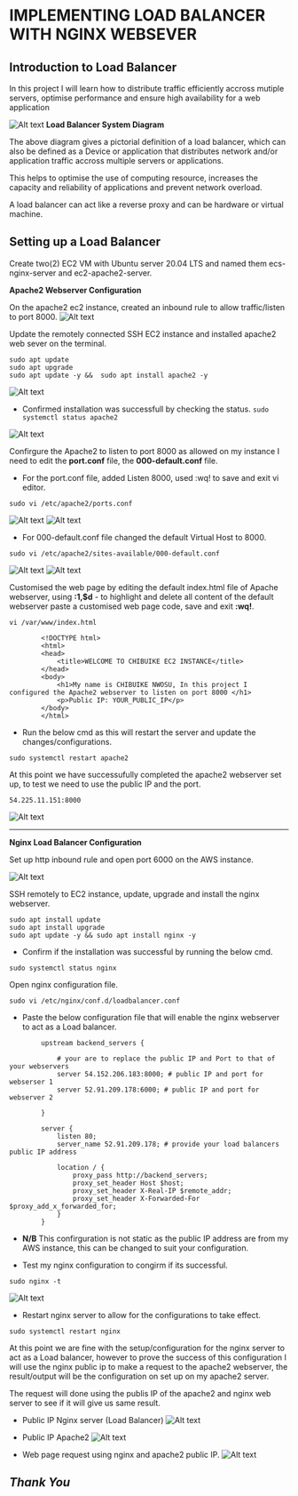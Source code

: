 # IMPLEMENTING LOAD BALANCER WITH NGINX WEBSEVER

## Introduction to Load Balancer
In this project I will learn how to distribute traffic efficiently accross mutiple servers, optimise performance and ensure high availability for a web application

![Alt text](image.png)
         **Load Balancer System Diagram**

The above diagram gives a pictorial definition of a load balancer, which can also be defined as a Device or application that distributes network and/or application traffic accross multiple servers or applications. 

This helps to optimise the use of computing resource, increases the capacity and reliability of applications and prevent network overload.

A load balancer can act like a reverse proxy and can be hardware or virtual machine.

## Setting up a Load Balancer
Create two(2) EC2 VM with Ubuntu server 20.04 LTS and named them ecs-nginx-server and ec2-apache2-server.

**Apache2 Webserver Configuration**

On the apache2 ec2 instance, created an inbound rule to allow traffic/listen to port 8000.
![Alt text](image-1.png)

Update the remotely connected SSH EC2 instance and installed apache2 web sever on the terminal.
```
sudo apt update 
sudo apt upgrade 
sudo apt update -y &&  sudo apt install apache2 -y
```
![Alt text](image-2.png)

* Confirmed installation was successfull by checking the status.
`sudo systemctl status apache2`

![Alt text](image-3.png)

Confirgure the Apache2 to listen to port 8000 as allowed on my instance I need to edit the **port.conf** file, the **000-default.conf** file.

* For the port.conf file, added Listen 8000, used :wq! to save and exit vi editor.

`sudo vi /etc/apache2/ports.conf`

![Alt text](image-5.png)
![Alt text](image-4.png)

* For 000-default.conf file changed the default Virtual Host to 8000.

`sudo vi /etc/apache2/sites-available/000-default.conf`

![Alt text](image-6.png)
![Alt text](image-7.png)

Customised the web page by editing the default index.html file of Apache webserver, using **:1,$d** - to highlight and delete all content of the default webserver paste a customised web page code, save and exit **:wq!**.

`vi /var/www/index.html`
```
        <!DOCTYPE html>
        <html>
        <head>
            <title>WELCOME TO CHIBUIKE EC2 INSTANCE</title>
        </head>
        <body>
            <h1>My name is CHIBUIKE NWOSU, In this project I configured the Apache2 webserver to listen on port 8000 </h1>
            <p>Public IP: YOUR_PUBLIC_IP</p>
        </body>
        </html>
```
* Run the below cmd as this will restart the server and update the changes/configurations.

`sudo systemctl restart apache2`

At this point we have successufully completed the apache2 webserver set up, to test we need to use the public IP and the port.

`54.225.11.151:8000`

![Alt text](image-8.png)

-----

**Nginx Load Balancer Configuration**

Set up http inbound rule and open port 6000 on the AWS instance.

![Alt text](image-10.png)

SSH remotely to EC2 instance, update, upgrade and install the nginx webserver.
```
sudo apt install update 
sudo apt install upgrade 
sudo apt update -y && sudo apt install nginx -y
```
* Confirm if the installation was successful by running the below cmd.

`sudo systemctl status nginx`

Open nginx configuration file.

`sudo vi /etc/nginx/conf.d/loadbalancer.conf`

 * Paste the below configuration file that will enable the nginx webserver to act as a Load balancer.
```
        upstream backend_servers {

            # your are to replace the public IP and Port to that of your webservers
            server 54.152.206.183:8000; # public IP and port for webserser 1
            server 52.91.209.178:6000; # public IP and port for webserver 2

        }

        server {
            listen 80;
            server_name 52.91.209.178; # provide your load balancers public IP address

            location / {
                proxy_pass http://backend_servers;
                proxy_set_header Host $host;
                proxy_set_header X-Real-IP $remote_addr;
                proxy_set_header X-Forwarded-For $proxy_add_x_forwarded_for;
            }
        }
```
* **N/B** This confirguration is not static as the public IP address are from my AWS instance, this can be changed to suit your configuration.

* Test my nginx configuration to congirm if its successful.

`sudo nginx -t`

![Alt text](image-12.png)

* Restart nginx server to allow for the configurations to take effect.

`sudo systemctl restart nginx`

At this point we are fine with the setup/configuration for the nginx server to act as a Load balancer, however to prove the success of this configuration I will use the nginx public ip to make a request to the apache2 webserver, the result/output will be the configuration on set up on my apache2 server.
 
The request will done using the publis IP of the apache2 and nginx web server to see if it will give us same result.

* Public IP Nginx server (Load Balancer)
![Alt text](image-13.png)

* Public IP Apache2
![Alt text](image-14.png)

* Web page request using nginx and apache2 public IP.
![Alt text](image-15.png)



## _Thank You_